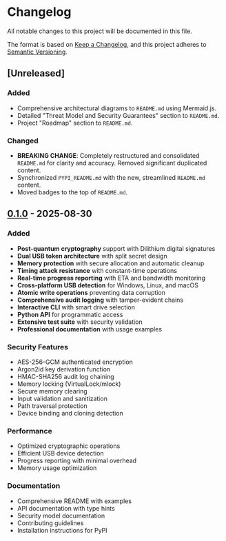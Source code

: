 # Changelog

All notable changes to this project will be documented in this file.

The format is based on [Keep a Changelog](https://keepachangelog.com/en/1.0.0/),
and this project adheres to [Semantic Versioning](https://semver.org/spec/v2.0.0.html).

## [Unreleased]

### Added
- Comprehensive architectural diagrams to `README.md` using Mermaid.js.
- Detailed "Threat Model and Security Guarantees" section to `README.md`.
- Project "Roadmap" section to `README.md`.

### Changed
- **BREAKING CHANGE**: Completely restructured and consolidated `README.md` for clarity and accuracy. Removed significant duplicated content.
- Synchronized `PYPI_README.md` with the new, streamlined `README.md` content.
- Moved badges to the top of `README.md`.

## [0.1.0] - 2025-08-30

### Added
- **Post-quantum cryptography** support with Dilithium digital signatures
- **Dual USB token architecture** with split secret design
- **Memory protection** with secure allocation and automatic cleanup
- **Timing attack resistance** with constant-time operations
- **Real-time progress reporting** with ETA and bandwidth monitoring
- **Cross-platform USB detection** for Windows, Linux, and macOS
- **Atomic write operations** preventing data corruption
- **Comprehensive audit logging** with tamper-evident chains
- **Interactive CLI** with smart drive selection
- **Python API** for programmatic access
- **Extensive test suite** with security validation
- **Professional documentation** with usage examples

### Security Features
- AES-256-GCM authenticated encryption
- Argon2id key derivation function
- HMAC-SHA256 audit log chaining
- Memory locking (VirtualLock/mlock)
- Secure memory clearing
- Input validation and sanitization
- Path traversal protection
- Device binding and cloning detection

### Performance
- Optimized cryptographic operations
- Efficient USB device detection
- Progress reporting with minimal overhead
- Memory usage optimization

### Documentation
- Comprehensive README with examples
- API documentation with type hints
- Security model documentation
- Contributing guidelines
- Installation instructions for PyPI

[0.1.0]: https://github.com/Johnsonajibi/PostQuantum-DualUSB-Token-Library/releases/tag/v0.1.0

